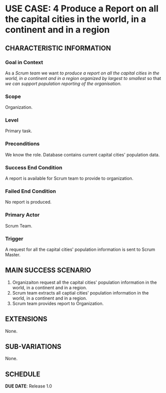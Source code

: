 # USE CASE: 4 Produce a Report on all the capital cities in the world, in a continent and in a region

## CHARACTERISTIC INFORMATION

### Goal in Context

As a *Scrum team* we want *to produce a report on all the capital cities in the world, in a continent and in a region organized by largest to smallest* so that *we can support population reporting of the organisation.*

### Scope

Organization.

### Level

Primary task.

### Preconditions

We know the role.  Database contains current capital cities' population data.

### Success End Condition

A report is available for Scrum team to provide to organization.

### Failed End Condition

No report is produced.

### Primary Actor

Scrum Team.

### Trigger

A request for all the capital cities' population information is sent to Scrum Master.

## MAIN SUCCESS SCENARIO

1. Organizaiton request all the capital cities' population information in the world, in a continent and in a region.
2. Scrum team extracts all captial cities' population information in the world, in a continent and in a region.
3. Scrum team provides report to Organization.

## EXTENSIONS

None.

## SUB-VARIATIONS

None.

## SCHEDULE

**DUE DATE**: Release 1.0
